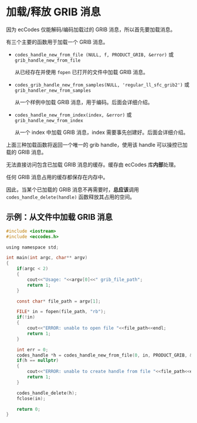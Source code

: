 # 加载/释放 GRIB 消息

因为 ecCodes 仅能解码/编码加载过的 GRIB 消息，所以首先要加载消息。

有三个主要的函数用于加载一个 GRIB 消息。

- `codes_handle_new_from_file (NULL, f, PRODUCT_GRIB, &error)` 或 `grib_handle_new_from_file`

    从已经存在并使用 `fopen` 已打开的文件中加载 GRIB 消息。

- `codes_grib_handle_new_from_samples(NULL, 'regular_ll_sfc_grib2')` 或 `grib_handler_new_from_samples`

    从一个样例中加载 GRIB 消息，用于编码。后面会详细介绍。

- `codes_handle_new_from_index(index, &error)` 或 `grib_handle_new_from_index`

    从一个 index 中加载 GRIB 消息，index 需要事先创建好。后面会详细介绍。

上面三种加载函数将返回一个唯一的 grib handle，使用该 handle 可以操控已加载的 GRIB 消息。

无法直接访问包含已加载 GRIB 消息的缓存。缓存由 ecCodes 库**内部**处理。

任何 GRIB 消息占用的缓存都保存在内存中。

因此，当某个已加载的 GRIB 消息不再需要时，**总应该**调用 `codes_handle_delete(handle)` 函数释放其占用的空间。

## 示例：从文件中加载 GRIB 消息

```c
#include <iostream>
#include <eccodes.h>

using namespace std;

int main(int argc, char** argv)
{
    if(argc < 2)
    {
        cout<<"Usage: "<<argv[0]<<" grib_file_path";
        return 1;
    }

    const char* file_path = argv[1];

    FILE* in = fopen(file_path, "rb");
    if(!in)
    {
        cout<<"ERROR: unable to open file "<<file_path<<endl;
        return 1;
    }

    int err = 0;
    codes_handle *h = codes_handle_new_from_file(0, in, PRODUCT_GRIB, &err);
    if(h == nullptr)
    {
        cout<<"ERROR: unable to create handle from file "<<file_path<<endl;
        return 1;
    }

    codes_handle_delete(h);
    fclose(in);

    return 0;
}
```